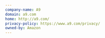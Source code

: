 ```yaml
---
company-name: A9
domain: a9.com
home: http://a9.com/
privacy-policy: https://www.a9.com/privacy/
owned-by: Amazon
---
```




